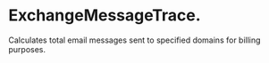 # ExchangeMessageTrace.
Calculates total email messages sent to specified domains for billing purposes. 
